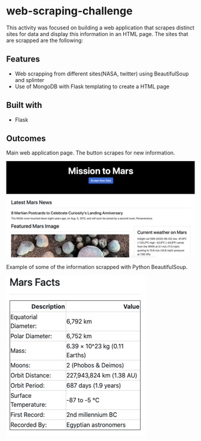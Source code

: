 # web-scraping-challenge

This activity was focused on building a web application that scrapes distinct sites for data and display this information in an HTML page. The sites that are scrapped are the following:

## Features
* Web scrapping from different sites(NASA, twitter) using BeautifulSoup and splinter 
* Use of MongoDB with Flask templating to create a HTML page

## Built with 
* Flask

## Outcomes

Main web application page. The button scrapes for new information. 

![Image1.png](Images/Image1.png)


Example of some of the information scrapped with Python BeautifulSoup.

![Image2.png](Images/Image2.png)
